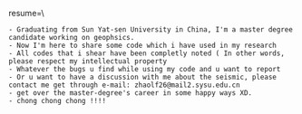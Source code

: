 resume=\
    
    - Graduating from Sun Yat-sen University in China, I'm a master degree candidate working on geophsics. 
    - Now I'm here to share some code which i have used in my research
    - All codes that i shear have been completly noted ( In other words, please respect my intellectual property
    - Whatever the bugs u find while using my code and u want to report
    - Or u want to have a discussion with me about the seismic, please contact me get through e-mail: zhaolf26@mail2.sysu.edu.cn
    - get over the master-degree's career in some happy ways XD.
    - chong chong chong !!!!
    


<!---
Johnson-Zhao/Johnson-Zhao is a ✨ special ✨ repository because its `README.md` (this file) appears on your GitHub profile.
You can click the Preview link to take a look at your changes.
--->
